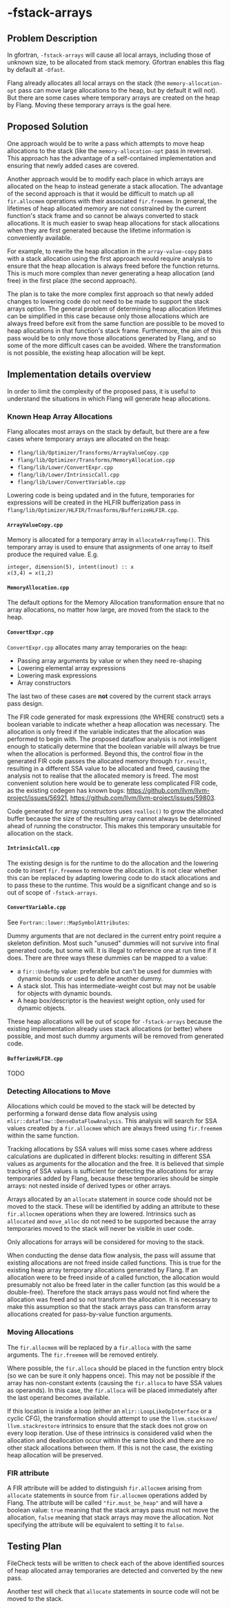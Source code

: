 # -fstack-arrays
## Problem Description
In gfortran, `-fstack-arrays` will cause all local arrays, including those of
unknown size, to be allocated from stack memory. Gfortran enables this flag by
default at `-Ofast`.

Flang already allocates all local arrays on the stack (the
`memory-allocation-opt` pass can move large allocations to the heap, but by
default it will not). But there are some cases where temporary arrays are
created on the heap by Flang. Moving these temporary arrays is the goal here.

## Proposed Solution
One approach would be to write a pass which attempts to move heap allocations to
the stack (like the `memory-allocation-opt` pass in reverse). This approach has
the advantage of a self-contained implementation and ensuring that newly added
cases are covered.

Another approach would be to modify each place in which arrays are allocated on
the heap to instead generate a stack allocation. The advantage of the second
approach is that it would be difficult to match up all `fir.allocmem` operations
with their associated `fir.freemem`. In general, the lifetimes of heap allocated
memory are not constrained by the current function's stack frame and so cannot
be always converted to stack allocations. It is much easier to swap heap
allocations for stack allocations when they are first generated because the
lifetime information is conveniently available.

For example, to rewrite the heap allocation in the `array-value-copy` pass with
a stack allocation using the first approach would require analysis to ensure
that the heap allocation is always freed before the function returns. This is
much more complex than never generating a heap allocation (and free) in the
first place (the second approach).

The plan is to take the more complex first approach so that newly added changes
to lowering code do not need to be made to support the stack arrays option. The
general problem of determining heap allocation lifetimes can be simplified in
this case because only those allocations which are always freed before exit from
the same function are possible to be moved to heap allocations in that
function's stack frame. Furthermore, the aim of this pass would be to only move
those allocations generated by Flang, and so some of the more difficult cases
can be avoided. Where the transformation is not possible, the existing heap
allocation will be kept.

## Implementation details overview
In order to limit the complexity of the proposed pass, it is useful to
understand the situations in which Flang will generate heap allocations.

### Known Heap Array Allocations
Flang allocates most arrays on the stack by default, but there are a few cases
where temporary arrays are allocated on the heap:
- `flang/lib/Optimizer/Transforms/ArrayValueCopy.cpp`
- `flang/lib/Optimizer/Transforms/MemoryAllocation.cpp`
- `flang/lib/Lower/ConvertExpr.cpp`
- `flang/lib/Lower/IntrinsicCall.cpp`
- `flang/lib/Lower/ConvertVariable.cpp`

Lowering code is being updated and in the future, temporaries for expressions
will be created in the HLFIR bufferization pass in
`flang/lib/Optimizer/HLFIR/Trnasforms/BufferizeHLFIR.cpp`.

#### `ArrayValueCopy.cpp`
Memory is allocated for a temporary array in `allocateArrayTemp()`. This
temporary array is used to ensure that assignments of one array to itself
produce the required value. E.g.

```
integer, dimension(5), intent(inout) :: x
x(3,4) = x(1,2)
```

#### `MemoryAllocation.cpp`
The default options for the Memory Allocation transformation ensure that no
array allocations, no matter how large, are moved from the stack to the heap.

#### `ConvertExpr.cpp`
`ConvertExpr.cpp` allocates many array temporaries on the heap:
  - Passing array arguments by value or when they need re-shaping
  - Lowering elemental array expressions
  - Lowering mask expressions
  - Array constructors

The last two of these cases are **not** covered by the current stack arrays pass
design.

The FIR code generated for mask expressions (the WHERE construct) sets a
boolean variable to indicate whether a heap allocation was necessary. The
allocation is only freed if the variable indicates that the allocation was
performed to begin with. The proposed dataflow analysis is not intelligent
enough to statically determine that the boolean variable will always be true
when the allocation is performed. Beyond this, the control flow in the generated
FIR code passes the allocated memory through `fir.result`, resulting in a
different SSA value to be allocated and freed, causing the analysis not to
realise that the allocated memory is freed. The most convenient solution here
would be to generate less complicated FIR code, as the existing codegen has
known bugs: https://github.com/llvm/llvm-project/issues/56921,
https://github.com/llvm/llvm-project/issues/59803.

Code generated for array constructors uses `realloc()` to grow the allocated
buffer because the size of the resulting array cannot always be determined
ahead of running the constructor. This makes this temporary unsuitable
for allocation on the stack.

#### `IntrinsicCall.cpp`
The existing design is for the runtime to do the allocation and the lowering
code to insert `fir.freemem` to remove the allocation. It is not clear whether
this can be replaced by adapting lowering code to do stack allocations and to
pass these to the runtime. This would be a significant change and so is out of
scope of `-fstack-arrays`.

#### `ConvertVariable.cpp`
See `Fortran::lower::MapSymbolAttributes`:

Dummy arguments that are not declared in the current entry point require a
skeleton definition. Most such "unused" dummies will not survive into final
generated code, but some will. It is illegal to reference one at run time if it
does. There are three ways these dummies can be mapped to a value:
- a `fir::UndefOp` value: preferable but can't be used for dummies with dynamic
  bounds or used to define another dummy.
- A stack slot. This has intermediate-weight cost but may not be usable for
  objects with dynamic bounds.
- A heap box/descriptor is the heaviest weight option, only used for dynamic
  objects.

These heap allocations will be out of scope for `-fstack-arrays` because the
existing implementation already uses stack allocations (or better) where
possible, and most such dummy arguments will be removed from generated code.

#### `BufferizeHLFIR.cpp`
TODO

### Detecting Allocations to Move
Allocations which could be moved to the stack will be detected by performing a
forward dense data flow analysis using `mlir::dataflow::DenseDataFlowAnalysis`.
This analysis will search for SSA values created by a `fir.allocmem` which are
always freed using `fir.freemem` within the same function.

Tracking allocations by SSA values will miss some cases where address
calculations are duplicated in different blocks: resulting in different SSA
values as arguments for the allocation and the free. It is believed that simple
tracking of SSA values is sufficient for detecting the allocations for array
temporaries added by Flang, because these temporaries should be simple arrays:
not nested inside of derived types or other arrays.

Arrays allocated by an `allocate` statement in source code should not be moved
to the stack. These will be identified by adding an attribute to these
`fir.allocmem` operations when they are lowered. Intrinsics such as `allocated`
and `move_alloc` do not need to be supported because the array temporaries moved
to the stack will never be visible in user code.

Only allocations for arrays will be considered for moving to the stack.

When conducting the dense data flow analysis, the pass will assume that existing
allocations are not freed inside called functions. This is true for the existing
heap array temporary allocations generated by Flang. If an allocation were to be
freed inside of a called function, the allocation would presumably not also be
freed later in the caller function (as this would be a double-free). Therefore
the stack arrays pass would not find where the allocation was freed and so not
transform the allocation. It is necessary to make this assumption so that the
stack arrays pass can transform array allocations created for pass-by-value
function arguments.

### Moving Allocations
The `fir.allocmem` will be replaced by a `fir.alloca` with the same arguments.
The `fir.freemem` will be removed entirely.

Where possible, the `fir.alloca` should be placed in the function entry block
(so we can be sure it only happens once). This may not be possible if the array
has non-constant extents (causing the `fir.alloca` to have SSA values as
operands). In this case, the `fir.alloca` will be placed immediately after the
last operand becomes available.

If this location is inside a loop (either an `mlir::LoopLikeOpInterface` or a
cyclic CFG), the transformation should attempt to use the `llvm.stacksave`/
`llvm.stackrestore` intrinsics to ensure that the stack does not grow on every
loop iteration. Use of these intrinsics is considered valid when the allocation
and deallocation occur within the same block and there are no other stack
allocations between them. If this is not the case, the existing heap allocation
will be preserved.

### FIR attribute
A FIR attribute will be added to distinguish `fir.allocmem` arising from
`allocate` statements in source from `fir.allocmem` operations  added by Flang.
The attribute will be called `"fir.must_be_heap"` and will have a boolean value:
`true` meaning that the stack arrays pass must not move the allocation, `false`
meaning that stack arrays may move the allocation. Not specifying the attribute
will be equivalent to setting it to `false`.

## Testing Plan
FileCheck tests will be written to check each of the above identified sources of
heap allocated array temporaries are detected and converted by the new pass.

Another test will check that `allocate` statements in source code will not be
moved to the stack.
